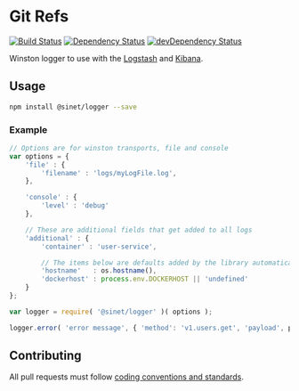 # Git Refs
[![Build Status][ci-badge]][ci-badge-link]
[![Dependency Status][david-badge]][david-badge-link]
[![devDependency Status][david-dev-badge]][david-dev-badge-link]

Winston logger to use with the [Logstash](https://www.elastic.co/products/logstash) and [Kibana](https://www.elastic.co/products/kibana).

## Usage

```bash
npm install @sinet/logger --save
```

### Example
```javascript
// Options are for winston transports, file and console
var options = {
	'file' : {
		'filename' : 'logs/myLogFile.log',
	},

	'console' : {
		'level' : 'debug'
	},

	// These are additional fields that get added to all logs
	'additional' : {
		'container' : 'user-service',

		// The items below are defaults added by the library automatically
		'hostname'   : os.hostname(),
		'dockerhost' : process.env.DOCKERHOST || 'undefined'
	}
};

var logger = require( '@sinet/logger' )( options );

logger.error( 'error message', { 'method': 'v1.users.get', 'payload', payload } );
```

## Contributing
All pull requests must follow [coding conventions and standards](https://github.com/School-Improvement-Network/coding-conventions).

[david-badge]: https://david-dm.org/School-Improvement-Network/logger.svg
[david-badge-link]: https://david-dm.org/School-Improvement-Network/logger
[david-dev-badge]: https://david-dm.org/School-Improvement-Network/logger/dev-status.svg
[david-dev-badge-link]: https://david-dm.org/School-Improvement-Network/logger
[david-dev-badge-link]: https://david-dm.org/School-Improvement-Network/logger#info=devDependencies
[ci-badge]: https://circleci.com/gh/School-Improvement-Network/logger.svg?style=shield
[ci-badge-link]: https://circleci.com/gh/School-Improvement-Network/logger
